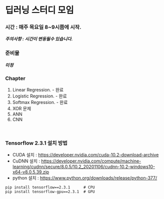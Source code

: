 # 딥러닝 스터디 모임

###  시간 : 매주 목요일 8~9시쯤에 시작.
 ***주의사항 : 시간이 변동될수 있습니다.*** <br/>
 
###  준비물 
 ***미정*** <br/>

###  Chapter 
1. Linear Regression. - 완료
2. Logistic Regression. - 완료
3. Softmax Regression. - 완료
4. XOR 문제 
5. ANN
6. CNN

<br/>

###  Tensorflow 2.3.1 설치 방법
* CUDA 설치 : https://developer.nvidia.com/cuda-10.2-download-archive
* CuDNN 설치 : https://developer.nvidia.com/compute/machine-learning/cudnn/secure/8.0.5/10.2_20201106/cudnn-10.2-windows10-x64-v8.0.5.39.zip
* python 설치 : https://www.python.org/downloads/release/python-377/
```console
pip install tensorflow==2.3.1      # CPU
pip install tensorflow-gpu==2.3.1  # GPU
```

<br/>
